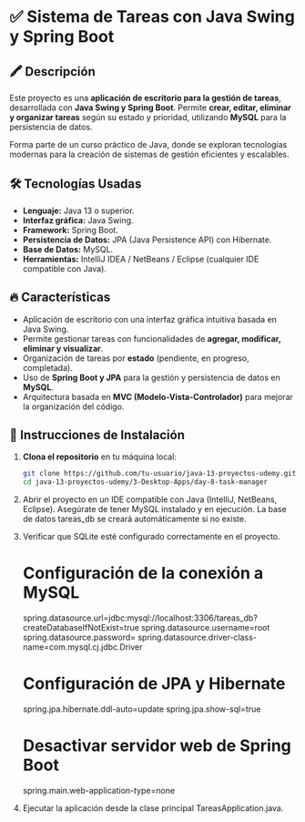 # ✅ Sistema de Tareas con Java Swing y Spring Boot  

## 🖍️ Descripción  
Este proyecto es una **aplicación de escritorio para la gestión de tareas**, desarrollada con **Java Swing y Spring Boot**. Permite **crear, editar, eliminar y organizar tareas** según su estado y prioridad, utilizando **MySQL** para la persistencia de datos.  

Forma parte de un curso práctico de Java, donde se exploran tecnologías modernas para la creación de sistemas de gestión eficientes y escalables.  

## 🛠️ Tecnologías Usadas  
- **Lenguaje:** Java 13 o superior.  
- **Interfaz gráfica:** Java Swing.  
- **Framework:** Spring Boot.  
- **Persistencia de Datos:** JPA (Java Persistence API) con Hibernate.  
- **Base de Datos:** MySQL.  
- **Herramientas:** IntelliJ IDEA / NetBeans / Eclipse (cualquier IDE compatible con Java).  

## 🔥 Características  
- Aplicación de escritorio con una interfaz gráfica intuitiva basada en Java Swing.  
- Permite gestionar tareas con funcionalidades de **agregar, modificar, eliminar y visualizar**.  
- Organización de tareas por **estado** (pendiente, en progreso, completada).  
- Uso de **Spring Boot y JPA** para la gestión y persistencia de datos en **MySQL**.  
- Arquitectura basada en **MVC (Modelo-Vista-Controlador)** para mejorar la organización del código.  

## 🚀 Instrucciones de Instalación  
1. **Clona el repositorio** en tu máquina local:  
   ```bash
   git clone https://github.com/tu-usuario/java-13-proyectos-udemy.git
   cd java-13-proyectos-udemy/3-Desktop-Apps/day-8-task-manager
   ```
2. Abrir el proyecto en un IDE compatible con Java (IntelliJ, NetBeans, Eclipse).
   Asegúrate de tener MySQL instalado y en ejecución.
   La base de datos tareas_db se creará automáticamente si no existe.
   
4. Verificar que SQLite esté configurado correctamente en el proyecto.
   # Configuración de la conexión a MySQL  
   spring.datasource.url=jdbc:mysql://localhost:3306/tareas_db?createDatabaseIfNotExist=true
   spring.datasource.username=root
   spring.datasource.password=
   spring.datasource.driver-class-name=com.mysql.cj.jdbc.Driver

   # Configuración de JPA y Hibernate  
   spring.jpa.hibernate.ddl-auto=update
   spring.jpa.show-sql=true

   # Desactivar servidor web de Spring Boot  
   spring.main.web-application-type=none

  
6. Ejecutar la aplicación desde la clase principal TareasApplication.java.
